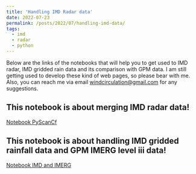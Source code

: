 ```yaml
---
title: 'Handling IMD Radar data'
date: 2022-07-23
permalink: /posts/2022/07/handling-imd-data/
tags:
  - imd
  - radar
  - python
---
```


Below are the links of the notebooks that will help you to get used to IMD radar, IMD gridded rain data and its comparison with GPM data. I am still getting used to develop these kind of web pages, so please bear with me. Also, you can reach me via email windcirculation@gmail.com for any suggestions.

This notebook is about merging IMD radar data!
------

[Notebook PyScanCf](https://syedha.com/imd/IMD_radar_data_pyscancf.htm)

This notebook is about handling IMD gridded rainfall data and GPM IMERG level iii data!
------

[Notebook IMD and IMERG](https://syedha.com/imd/GPM_IMD_MATCH-Copy1.html)